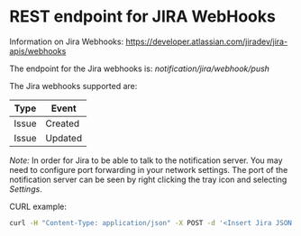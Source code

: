# REST endpoint for JIRA WebHooks

Information on Jira Webhooks: https://developer.atlassian.com/jiradev/jira-apis/webhooks

The endpoint for the Jira webhooks is: *notification/jira/webhook/push*

The Jira webhooks supported are:


| Type | Event |
| --- | --- |
| Issue | Created |
| Issue | Updated |s


*Note:* In order for Jira to be able to talk to the notification server. You may need to configure port forwarding in your network settings. The port of the notification server can be seen by right clicking the tray icon and selecting *Settings*.

CURL example:
```bash
curl -H "Content-Type: application/json" -X POST -d '<Insert Jira JSON payload for push here (https://developer.github.com/v3/activity/events/types/#pushevent)>' http://localhost:38866/notification/jira/webhook/push
```
